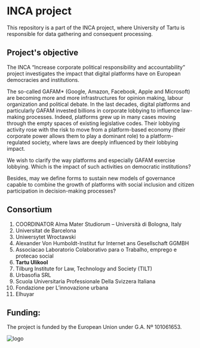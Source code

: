 # INCA project
This repository is a part of the INCA project, where University of Tartu is responsible for data gathering and consequent processing. 

## Project's objective
The INCA “Increase corporate political responsibility and accountability” project investigates the impact that digital platforms have on European democracies and institutions.

The so-called GAFAM* (Google, Amazon, Facebook, Apple and Microsoft) are becoming more and more infrastructures for opinion making, labour organization and political debate. In the last decades, digital platforms and particularly GAFAM invested billions in corporate lobbying to influence law-making processes. Indeed, platforms grew up in many cases moving through the empty spaces of existing legislative codes. Their lobbying activity rose with the risk to move from a platform-based economy (their corporate power allows them to play a dominant role) to a platform-regulated society, where laws are deeply influenced by their lobbying impact.

We wish to clarify the way platforms and especially GAFAM exercise lobbying. Which is the impact of such activities on democratic institutions?

Besides, may we define forms to sustain new models of governance capable to combine the growth of platforms with social inclusion and citizen participation in decision-making processes?

## Consortium
1. COORDINATOR Alma Mater Studiorum – Università di Bologna, Italy 
2. Universitat de Barcelona 
3. Uniwersytet Wroctawski 
4. Alexander Von Humboldt-Institut fur Internet ans Gesellschaft GGMBH 
5. Associacao Laboratorio Colaborativo para o Trabalho, emprego e protecao social 
6. **Tartu Ulikool**
7. Tilburg Institute for Law, Technology and Society (TILT)
8. Urbasofia SRL 
9. Scuola Universitaria Professionale Della Svizzera Italiana 
10. Fondazione per L’innovazione urbana 
11. Elhuyar

## Funding:
The project is funded by the European Union under G.A. Nº 101061653.

![logo](https://inca-project.eu/wp-content/uploads/2022/11/inca_logo_sm.png)

